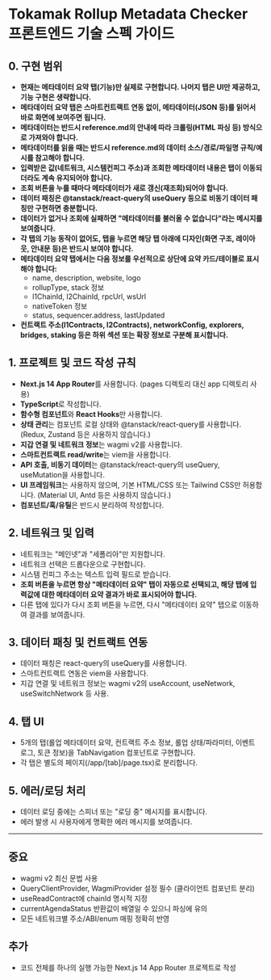 
# Tokamak Rollup Metadata Checker 프론트엔드 기술 스펙 가이드

## 0. 구현 범위

- **현재는 메타데이터 요약 탭(기능)만 실제로 구현합니다. 나머지 탭은 UI만 제공하고, 기능 구현은 생략합니다.**
- **메타데이터 요약 탭은 스마트컨트랙트 연동 없이, 메타데이터(JSON 등)를 읽어서 바로 화면에 보여주면 됩니다.**
- **메타데이터는 반드시 reference.md의 안내에 따라 크롤링(HTML 파싱 등) 방식으로 가져와야 합니다.**
- **메타데이터를 읽을 때는 반드시 reference.md의 데이터 소스/경로/파일명 규칙/예시를 참고해야 합니다.**
- **입력받은 값(네트워크, 시스템컨피그 주소)과 조회한 메타데이터 내용은 탭이 이동되더라도 계속 유지되어야 합니다.**
- **조회 버튼을 누를 때마다 메타데이터가 새로 갱신(재조회)되어야 합니다.**
- **데이터 패칭은 @tanstack/react-query의 useQuery 등으로 비동기 데이터 패칭만 구현하면 충분합니다.**
- **데이터가 없거나 조회에 실패하면 "메타데이터를 불러올 수 없습니다"라는 메시지를 보여줍니다.**
- **각 탭의 기능 동작이 없어도, 탭을 누르면 해당 탭 아래에 디자인(화면 구조, 레이아웃, 안내문 등)은 반드시 보여야 합니다.**
- **메타데이터 요약 탭에서는 다음 정보를 우선적으로 상단에 요약 카드/테이블로 표시해야 합니다:**
    - name, description, website, logo
    - rollupType, stack 정보
    - l1ChainId, l2ChainId, rpcUrl, wsUrl
    - nativeToken 정보
    - status, sequencer.address, lastUpdated
- **컨트랙트 주소(l1Contracts, l2Contracts), networkConfig, explorers, bridges, staking 등은 하위 섹션 또는 확장 정보로 구분해 표시합니다.**

## 1. 프로젝트 및 코드 작성 규칙

- **Next.js 14 App Router**를 사용합니다. (pages 디렉토리 대신 app 디렉토리 사용)
- **TypeScript**로 작성합니다.
- **함수형 컴포넌트**와 **React Hooks**만 사용합니다.
- **상태 관리**는 컴포넌트 로컬 상태와 @tanstack/react-query를 사용합니다.  (Redux, Zustand 등은 사용하지 않습니다.)
- **지갑 연결 및 네트워크 정보**는 wagmi v2를 사용합니다.
- **스마트컨트랙트 read/write**는 viem을 사용합니다.
- **API 호출, 비동기 데이터**는 @tanstack/react-query의 useQuery, useMutation을 사용합니다.
- **UI 프레임워크**는 사용하지 않으며, 기본 HTML/CSS 또는 Tailwind CSS만 허용합니다.  (Material UI, Antd 등은 사용하지 않습니다.)
- **컴포넌트/훅/유틸**은 반드시 분리하여 작성합니다.

## 2. 네트워크 및 입력

- 네트워크는 "메인넷"과 "세폴리아"만 지원합니다.
- 네트워크 선택은 드롭다운으로 구현합니다.
- 시스템 컨피그 주소는 텍스트 입력 필드로 받습니다.
- **조회 버튼을 누르면 항상 "메타데이터 요약" 탭이 자동으로 선택되고, 해당 탭에 입력값에 대한 메타데이터 요약 결과가 바로 표시되어야 합니다.**
- 다른 탭에 있다가 다시 조회 버튼을 누르면, 다시 "메타데이터 요약" 탭으로 이동하여 결과를 보여줍니다.

## 3. 데이터 패칭 및 컨트랙트 연동

- 데이터 패칭은 react-query의 useQuery를 사용합니다.
- 스마트컨트랙트 연동은 viem을 사용합니다.
- 지갑 연결 및 네트워크 정보는 wagmi v2의 useAccount, useNetwork, useSwitchNetwork 등 사용.

## 4. 탭 UI

- 5개의 탭(롤업 메타데이터 요약, 컨트랙트 주소 정보, 롤업 상태/파라미터, 이벤트 로그, 토큰 정보)을 TabNavigation 컴포넌트로 구현합니다.
- 각 탭은 별도의 페이지(/app/[tab]/page.tsx)로 분리합니다.

## 5. 에러/로딩 처리

- 데이터 로딩 중에는 스피너 또는 "로딩 중" 메시지를 표시합니다.
- 에러 발생 시 사용자에게 명확한 에러 메시지를 보여줍니다.

---

## 중요
- wagmi v2 최신 문법 사용
- QueryClientProvider, WagmiProvider 설정 필수 (클라이언트 컴포넌트 분리)
- useReadContract에 chainId 명시적 지정
- currentAgendaStatus 반환값이 배열일 수 있으니 파싱에 유의
- 모든 네트워크별 주소/ABI/enum 매핑 정확히 반영

## 추가
- 코드 전체를 하나의 실행 가능한 Next.js 14 App Router 프로젝트로 작성

